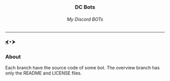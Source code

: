 <h3 align="center">DC Bots</h3>
<h6 align="center">My Discord BOTs</h6>

---

#### <a href="https://github.com/orgs/free-workspace/repositories">⮜</a> 🢝 ⮞

### About
Each branch have the source code of some bot. The overview branch has only the README and LICENSE files.
